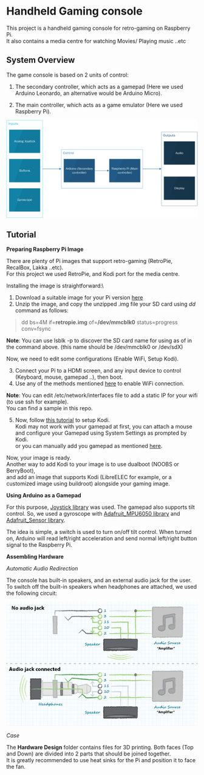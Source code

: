 # Handheld Gaming console

This project is a handheld gaming console for retro-gaming on Raspberry Pi.\
It also contains a media centre for watching Movies/ Playing music ..etc

## System Overview

The game console is based on 2 units of control:

1. The secondary controller, which acts as a gamepad (Here we used Arduino Leonardo, an alternative would be Arduino Micro).

2. The main controller, which acts as a game emulator (Here we used Raspberry Pi).


![BlockDiagram](./Readme/GameConsole_BlockDiagram.png)

## Tutorial

**Preparing Raspberry Pi Image**

There are plenty of Pi images that support retro-gaming (RetroPie, RecalBox, Lakka ..etc).\
For this project we used RetroPie, and Kodi port for the media centre.

Installing the image is straightforward:\
1. Download a suitable image for your Pi version [here](https://retropie.org.uk/download/)
2. Unzip the image, and copy the unzipped .img file your SD card using *dd* command as follows:

> dd bs=4M if=**retropie.img** of=**/dev/mmcblk0** status=progress conv=fsync

**Note**: You can use lsblk -p to discover the SD card name for using as of in the command above. (this name should be /dev/mmcblk0 or /dev/sdX)

Now, we need to edit some configurations (Enable WiFi, Setup Kodi).

3. Connect your Pi to a HDMI screen, and any input device to control (Keyboard, mouse, gamepad ..), then boot.
4. Use any of the methods mentioned [here](https://retropie.org.uk/docs/Wifi/) to enable WiFi connection.

**Note**: You can edit /etc/network/interfaces file to add a static IP for your wifi (to use ssh for example).\
You can find a sample in this repo.

5. Now, follow [this tutorial](https://thepi.io/how-to-install-kodi-on-retropie/) to setup Kodi.\
Kodi may not work with your gamepad at first, you can attach a mouse and configure your Gamepad using System Settings as prompted by Kodi.\
or you can manually add you gamepad as mentioned [here](https://retropie.org.uk/docs/KODI/).

Now, your image is ready.\
Another way to add Kodi to your image is to use dualboot (NOOBS or BerryBoot),\
and add an image that supports Kodi (LibreELEC for example, or a customized image using buildroot) alongside your gaming image.

**Using Arduino as a Gamepad**

For this purpose, [Joystick library](https://github.com/MHeironimus/ArduinoJoystickLibrary) was used.
The gamepad also supports tilt control. So, we used a gyroscope with [Adafruit_MPU6050 library](https://github.com/adafruit/Adafruit_MPU6050) and [Adafruit_Sensor library](https://github.com/adafruit/Adafruit_Sensor).

The idea is simple, a switch is used to turn on/off tilt control. When turned on, Arduino will read left/right acceleration and send normal left/right button signal to the Raspberry Pi.

**Assembling Hardware**

*Automatic Audio Redirection*

The console has built-in speakers, and an external audio jack for the user.\
To switch off the built-in speakers when headphones are attached, we used the following circuit:

![Audio Circuit](./Readme/Sound.jpg)

*Case*

The **Hardware Design** folder contains files for 3D printing. Both faces (Top and Down) are divided into 2 parts that should be joined together.\
It is greatly recommended to use heat sinks for the Pi and position it to face the fan.
